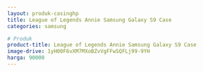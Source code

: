 ```yaml
---
layout: produk-casinghp
title: League of Legends Annie Samsung Galaxy S9 Case
categories: samsung

# Produk
product-title: League of Legends Annie Samsung Galaxy S9 Case
image-drive: 1yH00F6vXM7MXoBZvVgFFwSQFLj99-9YH
harga: 90000
---
```


